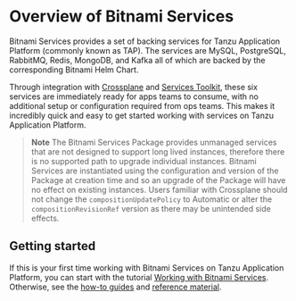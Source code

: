 # Overview of Bitnami Services

Bitnami Services provides a set of backing services for Tanzu Application Platform
(commonly known as TAP).
The services are MySQL, PostgreSQL, RabbitMQ, Redis, MongoDB, and Kafka all of which are backed by the
corresponding Bitnami Helm Chart.

Through integration with [Crossplane](../crossplane/about.hbs.md) and
[Services Toolkit](../services-toolkit/about.hbs.md), these six services are immediately ready
for apps teams to consume, with no additional setup or configuration required from ops teams.
This makes it incredibly quick and easy to get started working with services on Tanzu Application Platform.

>**Note** The Bitnami Services Package provides unmanaged services that are not designed to support long lived instances, therefore there is no supported path to upgrade individual 
> instances. Bitnami Services are instantiated using the configuration and version of the Package at creation time and so an upgrade of the Package will have no effect on existing 
> instances. Users familiar with Crossplane should not change the `compositionUpdatePolicy` to Automatic or alter the `compositionRevisionRef` version as there may be unintended side 
> effects.

## <a id="getting-started"></a> Getting started

If this is your first time working with Bitnami Services on Tanzu Application Platform,
you can start with the tutorial
[Working with Bitnami Services](tutorials/working-with-bitnami-services.hbs.md).
Otherwise, see the [how-to guides](how-to-guides/index.hbs.md) and [reference material](reference/index.hbs.md).
